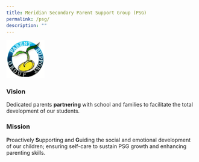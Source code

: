 ```yaml
---
title: Meridian Secondary Parent Support Group (PSG)
permalink: /psg/
description: ""
---
```

<img src="/images/psg.png" 
     style="width:20%">
		 
<h3>Vision</h3>

Dedicated parents **partnering** with school and families to facilitate the total development of our students.

<h3>Mission</h3>

**P**roactively **S**upporting and **G**uiding the social and emotional development of our children; ensuring self-care to sustain PSG growth and enhancing parenting skills.